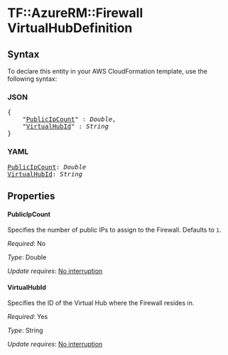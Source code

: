 # TF::AzureRM::Firewall VirtualHubDefinition

## Syntax

To declare this entity in your AWS CloudFormation template, use the following syntax:

### JSON

<pre>
{
    "<a href="#publicipcount" title="PublicIpCount">PublicIpCount</a>" : <i>Double</i>,
    "<a href="#virtualhubid" title="VirtualHubId">VirtualHubId</a>" : <i>String</i>
}
</pre>

### YAML

<pre>
<a href="#publicipcount" title="PublicIpCount">PublicIpCount</a>: <i>Double</i>
<a href="#virtualhubid" title="VirtualHubId">VirtualHubId</a>: <i>String</i>
</pre>

## Properties

#### PublicIpCount

Specifies the number of public IPs to assign to the Firewall. Defaults to `1`.

_Required_: No

_Type_: Double

_Update requires_: [No interruption](https://docs.aws.amazon.com/AWSCloudFormation/latest/UserGuide/using-cfn-updating-stacks-update-behaviors.html#update-no-interrupt)

#### VirtualHubId

Specifies the ID of the Virtual Hub where the Firewall resides in.

_Required_: Yes

_Type_: String

_Update requires_: [No interruption](https://docs.aws.amazon.com/AWSCloudFormation/latest/UserGuide/using-cfn-updating-stacks-update-behaviors.html#update-no-interrupt)

